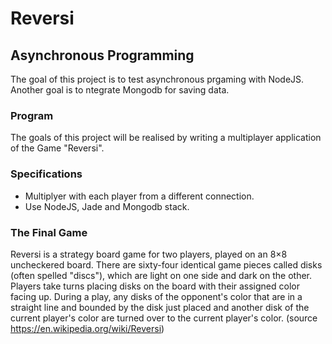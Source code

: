 # Reversi
## Asynchronous Programming
The goal of this project is to test asynchronous prgaming with NodeJS. Another goal is to ntegrate Mongodb for saving data.

### Program
The goals of this project will be realised by writing a multiplayer application of the Game "Reversi".

### Specifications
- Multiplyer with each player from a different connection.
- Use NodeJS, Jade and Mongodb stack.

### The Final Game
Reversi is a strategy board game for two players, played on an 8×8 uncheckered board. There are sixty-four identical game pieces called disks (often spelled "discs"), which are light on one side and dark on the other. Players take turns placing disks on the board with their assigned color facing up. During a play, any disks of the opponent's color that are in a straight line and bounded by the disk just placed and another disk of the current player's color are turned over to the current player's color. (source https://en.wikipedia.org/wiki/Reversi)

